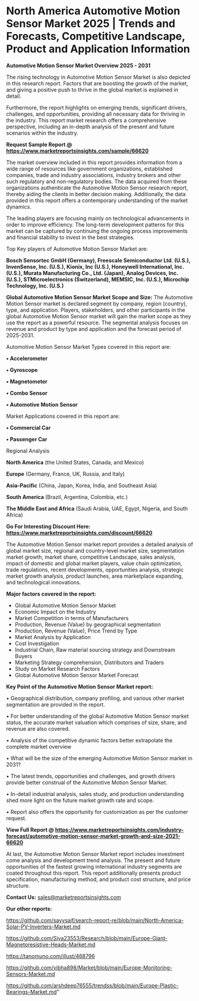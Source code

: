 # North America Automotive Motion Sensor Market 2025 | Trends and Forecasts, Competitive Landscape, Product and Application Information

<Strong> Automotive Motion Sensor Market Overview 2025 - 2031</strong>

The rising technology in Automotive Motion Sensor Market is also depicted in this research report. Factors that are boosting the growth of the market, and giving a positive push to thrive in the global market is explained in detail.

Furthermore, the report highlights on emerging trends, significant drivers, challenges, and opportunities, providing all necessary data for thriving in the industry. This report market research offers a comprehensive perspective, including an in-depth analysis of the present and future scenarios within the industry.

<strong>Request Sample Report @ <a href=https://www.marketreportsinsights.com/sample/66620>https://www.marketreportsinsights.com/sample/66620</a></strong>

The market overview included in this report provides information from a wide range of resources like government organizations, established companies, trade and industry associations, industry brokers and other such regulatory and non-regulatory bodies. The data acquired from these organizations authenticate the Automotive Motion Sensor research report, thereby aiding the clients in better decision making. Additionally, the data provided in this report offers a contemporary understanding of the market dynamics.

The leading players are focusing mainly on technological advancements in order to improve efficiency. The long-term development patterns for this market can be captured by continuing the ongoing process improvements and financial stability to invest in the best strategies.

Top Key players of Automotive Motion Sensor Market are:

<strong>Bosch Sensortec GmbH (Germany), Freescale Semiconductor Ltd. (U.S.), InvenSense, Inc. (U.S.), Kionix, Inc (U.S.), Honeywell International, Inc. (U.S.), Murata Manufacturing Co., Ltd. (Japan), Analog Devices, Inc. (U.S.), STMicroelectronics (Switzerland), MEMSIC, Inc. (U.S.), Microchip Technology, Inc. (U.S.)</strong>

<strong><b>Global Automotive Motion Sensor Market Scope and Size:</b></strong>
The Automotive Motion Sensor market is declared segment by company, region (country), type, and application. Players, stakeholders, and other participants in the global Automotive Motion Sensor market will gain the market scope as they use the report as a powerful resource. The segmental analysis focuses on revenue and product by type and application and the forecast period of 2025-2031.

Automotive Motion Sensor Market Types covered in this report are:

<strong>• Accelerometer

• Gyroscope

• Magnetometer

• Combo Sensor

• Automotive Motion Sensor</strong>

Market Applications covered in this report are:

<strong>• Commercial Car

• Passenger Car</strong> 

Regional Analysis

<strong>North America</strong> (the United States, Canada, and Mexico)

<strong>Europe</strong> (Germany, France, UK, Russia, and Italy)

<strong>Asia-Pacific</strong> (China, Japan, Korea, India, and Southeast Asia)

<strong>South America</strong> (Brazil, Argentina, Colombia, etc.)

<strong>The Middle East and Africa</strong> (Saudi Arabia, UAE, Egypt, Nigeria, and South Africa)

<strong>Go For Interesting Discount Here: <a href=https://www.marketreportsinsights.com/discount/66620>https://www.marketreportsinsights.com/discount/66620</a></strong>

The Automotive Motion Sensor market report provides a detailed analysis of global market size, regional and country-level market size, segmentation market growth, market share, competitive Landscape, sales analysis, impact of domestic and global market players, value chain optimization, trade regulations, recent developments, opportunities analysis, strategic market growth analysis, product launches, area marketplace expanding, and technological innovations.

<strong><b>Major factors covered in the report:</b></strong>
<ul>
  <li>Global Automotive Motion Sensor Market </li>
  <li>Economic Impact on the Industry</li>
  <li>Market Competition in terms of Manufacturers</li>
  <li>Production, Revenue (Value) by geographical segmentation</li>
  <li>Production, Revenue (Value), Price Trend by Type</li>
  <li>Market Analysis by Application</li>
  <li>Cost Investigation</li>
  <li>Industrial Chain, Raw material sourcing strategy and Downstream Buyers</li>
  <li>Marketing Strategy comprehension, Distributors and Traders</li>
  <li>Study on Market Research Factors</li>
  <li>Global Automotive Motion Sensor Market Forecast</li>
</ul>

<strong><b>Key Point of the Automotive Motion Sensor Market report:</b></strong>

• Geographical distribution, company profiling, and various other market segmentation are provided in the report.

• For better understanding of the global Automotive Motion Sensor market status, the accurate market valuation which comprises of size, share, and revenue are also covered.

• Analysis of the competitive dynamic factors better extrapolate the complete market overview

• What will be the size of the emerging Automotive Motion Sensor market in 2031?

• The latest trends, opportunities and challenges, and growth drivers provide better construal of the Automotive Motion Sensor Market.

• In-detail industrial analysis, sales study, and production understanding shed more light on the future market growth rate and scope.

• Report also offers the opportunity for customization as per the customer request.

<strong><b>View Full Report @ <a href=https://www.marketreportsinsights.com/industry-forecast/automotive-motion-sensor-market-growth-and-size-2021-66620>https://www.marketreportsinsights.com/industry-forecast/automotive-motion-sensor-market-growth-and-size-2021-66620</a></b></strong>


At last, the Automotive Motion Sensor Market report includes investment come analysis and development trend analysis. The present and future opportunities of the fastest growing international industry segments are coated throughout this report. This report additionally presents product specification, manufacturing method, and product cost structure, and price structure.

<strong>Contact Us:</strong>
sales@marketreportsinsights.com

<strong>Our other reports:</strong>

<a href=https://github.com/sayysaif/search-report-re/blob/main/North-America-Solar-PV-Inverters-Market.md>https://github.com/sayysaif/search-report-re/blob/main/North-America-Solar-PV-Inverters-Market.md</a>

<a href=https://github.com/Siya23553/Research/blob/main/Europe-Giant-Magnetoresistive-Heads-Market.md>https://github.com/Siya23553/Research/blob/main/Europe-Giant-Magnetoresistive-Heads-Market.md</a>

<a href=https://tanomuno.com/illust/468796>https://tanomuno.com/illust/468796</a>

<a href=https://github.com/vibha898/Market/blob/main/Europe-Monitoring-Sensors-Market.md>https://github.com/vibha898/Market/blob/main/Europe-Monitoring-Sensors-Market.md</a>

<a href=https://github.com/arshdeep76555/trendss/blob/main/Europe-Plastic-Bearings-Market.md>https://github.com/arshdeep76555/trendss/blob/main/Europe-Plastic-Bearings-Market.md</a>"
